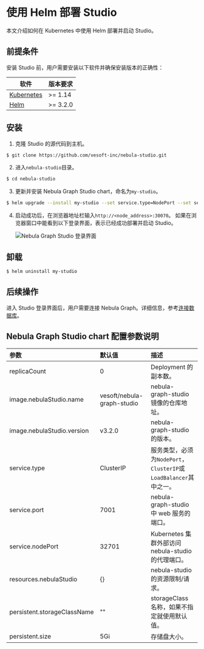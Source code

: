 # 使用 Helm 部署 Studio

本文介绍如何在 Kubernetes 中使用 Helm 部署并启动 Studio。

## 前提条件

安装 Studio 前，用户需要安装以下软件并确保安装版本的正确性：

| 软件                                                         | 版本要求  |
| ------------------------------------------------------------ | --------- |
| [Kubernetes](https://kubernetes.io)                          | \>= 1.14  |
| [Helm](https://helm.sh)                                      | \>= 3.2.0 |

## 安装

1. 克隆 Studio 的源代码到主机。

  ```bash
  $ git clone https://github.com/vesoft-inc/nebula-studio.git
  ```

2. 进入`nebula-studio`目录。

  ```bash
  $ cd nebula-studio
  ```

3. 更新并安装 Nebula Graph Studio chart，命名为`my-studio`。

  ```bash
  $ helm upgrade --install my-studio --set service.type=NodePort --set service.port={30070} deployment/helm
  ```

4. 启动成功后，在浏览器地址栏输入`http://<node_address>:30070`。
   如果在浏览器窗口中能看到以下登录界面，表示已经成功部署并启动 Studio。

   ![Nebula Graph Studio 登录界面](https://docs-cdn.nebula-graph.com.cn/figures/st-ug-000-cn.png "Nebula Graph Studio 登录界面")

## 卸载

```bash
$ helm uninstall my-studio
```

## 后续操作

进入 Studio 登录界面后，用户需要连接 Nebula Graph。详细信息，参考[连接数据库](st-ug-connect.md)。

## Nebula Graph Studio chart 配置参数说明

| 参数 | 默认值 | 描述 |
|:---|:---|:---|
| replicaCount | 0 | Deployment 的副本数。 |
| image.nebulaStudio.name | vesoft/nebula-graph-studio | nebula-graph-studio 镜像的仓库地址。 |
| image.nebulaStudio.version | v3.2.0 | nebula-graph-studio 的版本。 |
| service.type | ClusterIP | 服务类型，必须为`NodePort`，`ClusterIP`或`LoadBalancer`其中之一。 |
| service.port | 7001 | nebula-graph-studio 中 web 服务的端口。 |
| service.nodePort | 32701 | Kubernetes 集群外部访问 nebula-studio 的代理端口。 |
| resources.nebulaStudio | {} | nebula-studio 的资源限制/请求。 |
| persistent.storageClassName | "" | storageClass 名称，如果不指定就使用默认值。 |
| persistent.size | 5Gi | 存储盘大小。 |
